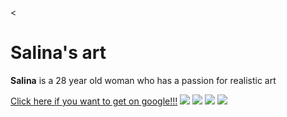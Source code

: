 <!DOCTYPE html>
<<!DOCTYPE html>
<html>
<head>
	<title>Test page</title>

<body>
<html>

<h1>Salina's art</h1>
<p> <b>Salina</b> is a 28 year old woman who has a passion for realistic art</p>
<a href="https://google.com" target="_blank" title="Let's go to google!!!">Click here if you want to get on google!!!</a>
<img src="img/art.png">
<img src="https://icatcare.org/app/uploads/2018/07/Thinking-of-getting-a-cat.png">
<img src="img/yug1.png">
<img src="img/farm.jpeg">

</html>
</body>